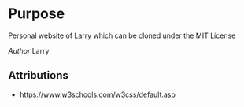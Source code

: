 Purpose
=======
Personal website of Larry which can be cloned under the MIT License

*Author*  Larry

## Attributions

- https://www.w3schools.com/w3css/default.asp
